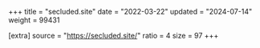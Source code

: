 +++
title = "secluded.site"
date = "2022-03-22"
updated = "2024-07-14"
weight = 99431

[extra]
source = "https://secluded.site/"
ratio = 4
size = 97
+++
